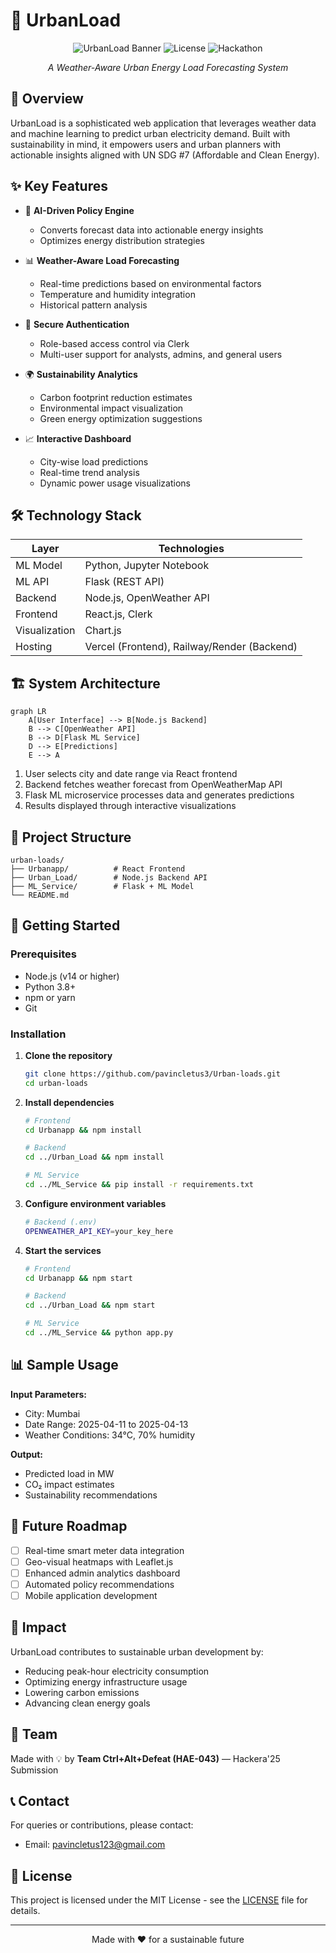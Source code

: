 # 🔋 UrbanLoad

<div align="center">

![UrbanLoad Banner](https://img.shields.io/badge/UrbanLoad-Weather--Aware%20Energy%20Forecasting-blue)
![License](https://img.shields.io/badge/License-MIT-green)
![Hackathon](https://img.shields.io/badge/Hackathon-Hackera'25-orange)

_A Weather-Aware Urban Energy Load Forecasting System_

</div>

## 📝 Overview

UrbanLoad is a sophisticated web application that leverages weather data and machine learning to predict urban electricity demand. Built with sustainability in mind, it empowers users and urban planners with actionable insights aligned with UN SDG #7 (Affordable and Clean Energy).

## ✨ Key Features

- 🤖 **AI-Driven Policy Engine**

  - Converts forecast data into actionable energy insights
  - Optimizes energy distribution strategies

- 📊 **Weather-Aware Load Forecasting**

  - Real-time predictions based on environmental factors
  - Temperature and humidity integration
  - Historical pattern analysis

- 🔐 **Secure Authentication**

  - Role-based access control via Clerk
  - Multi-user support for analysts, admins, and general users

- 🌍 **Sustainability Analytics**

  - Carbon footprint reduction estimates
  - Environmental impact visualization
  - Green energy optimization suggestions

- 📈 **Interactive Dashboard**
  - City-wise load predictions
  - Real-time trend analysis
  - Dynamic power usage visualizations

## 🛠️ Technology Stack

| Layer         | Technologies                                |
| ------------- | ------------------------------------------- |
| ML Model      | Python, Jupyter Notebook                    |
| ML API        | Flask (REST API)                            |
| Backend       | Node.js, OpenWeather API                    |
| Frontend      | React.js, Clerk                             |
| Visualization | Chart.js                                    |
| Hosting       | Vercel (Frontend), Railway/Render (Backend) |

## 🏗️ System Architecture

```mermaid
graph LR
    A[User Interface] --> B[Node.js Backend]
    B --> C[OpenWeather API]
    B --> D[Flask ML Service]
    D --> E[Predictions]
    E --> A
```

1. User selects city and date range via React frontend
2. Backend fetches weather forecast from OpenWeatherMap API
3. Flask ML microservice processes data and generates predictions
4. Results displayed through interactive visualizations

## 📁 Project Structure

```
urban-loads/
├── Urbanapp/          # React Frontend
├── Urban_Load/        # Node.js Backend API
├── ML_Service/        # Flask + ML Model
└── README.md
```

## 🚀 Getting Started

### Prerequisites

- Node.js (v14 or higher)
- Python 3.8+
- npm or yarn
- Git

### Installation

1. **Clone the repository**

   ```bash
   git clone https://github.com/pavincletus3/Urban-loads.git
   cd urban-loads
   ```

2. **Install dependencies**

   ```bash
   # Frontend
   cd Urbanapp && npm install

   # Backend
   cd ../Urban_Load && npm install

   # ML Service
   cd ../ML_Service && pip install -r requirements.txt
   ```

3. **Configure environment variables**

   ```bash
   # Backend (.env)
   OPENWEATHER_API_KEY=your_key_here
   ```

4. **Start the services**

   ```bash
   # Frontend
   cd Urbanapp && npm start

   # Backend
   cd ../Urban_Load && npm start

   # ML Service
   cd ../ML_Service && python app.py
   ```

## 📊 Sample Usage

**Input Parameters:**

- City: Mumbai
- Date Range: 2025-04-11 to 2025-04-13
- Weather Conditions: 34°C, 70% humidity

**Output:**

- Predicted load in MW
- CO₂ impact estimates
- Sustainability recommendations

## 🔮 Future Roadmap

- [ ] Real-time smart meter data integration
- [ ] Geo-visual heatmaps with Leaflet.js
- [ ] Enhanced admin analytics dashboard
- [ ] Automated policy recommendations
- [ ] Mobile application development

## 🌱 Impact

UrbanLoad contributes to sustainable urban development by:

- Reducing peak-hour electricity consumption
- Optimizing energy infrastructure usage
- Lowering carbon emissions
- Advancing clean energy goals

## 👥 Team

Made with 💡 by **Team Ctrl+Alt+Defeat (HAE-043)** — Hackera'25 Submission

## 📞 Contact

For queries or contributions, please contact:

- Email: [pavincletus123@gmail.com](mailto:pavincletus123@gmail.com)

## 📄 License

This project is licensed under the MIT License - see the [LICENSE](LICENSE) file for details.

---

<div align="center">
Made with ❤️ for a sustainable future
</div>
